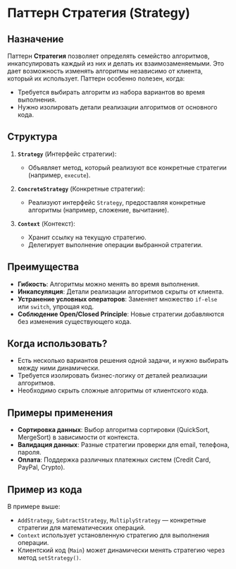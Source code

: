 # Паттерн Стратегия (Strategy)

## Назначение
Паттерн **Стратегия** позволяет определять семейство алгоритмов, инкапсулировать каждый из них и делать их взаимозаменяемыми. Это дает возможность изменять алгоритмы независимо от клиента, который их использует. Паттерн особенно полезен, когда:
- Требуется выбирать алгоритм из набора вариантов во время выполнения.
- Нужно изолировать детали реализации алгоритмов от основного кода.

## Структура

1. **`Strategy`** (Интерфейс стратегии):
    - Объявляет метод, который реализуют все конкретные стратегии (например, `execute`).

2. **`ConcreteStrategy`** (Конкретные стратегии):
    - Реализуют интерфейс `Strategy`, предоставляя конкретные алгоритмы (например, сложение, вычитание).

3. **`Context`** (Контекст):
    - Хранит ссылку на текущую стратегию.
    - Делегирует выполнение операции выбранной стратегии.

## Преимущества
- **Гибкость**: Алгоритмы можно менять во время выполнения.
- **Инкапсуляция**: Детали реализации алгоритмов скрыты от клиента.
- **Устранение условных операторов**: Заменяет множество `if-else` или `switch`, упрощая код.
- **Соблюдение Open/Closed Principle**: Новые стратегии добавляются без изменения существующего кода.

## Когда использовать?
- Есть несколько вариантов решения одной задачи, и нужно выбирать между ними динамически.
- Требуется изолировать бизнес-логику от деталей реализации алгоритмов.
- Необходимо скрыть сложные алгоритмы от клиентского кода.

## Примеры применения
- **Сортировка данных**: Выбор алгоритма сортировки (QuickSort, MergeSort) в зависимости от контекста.
- **Валидация данных**: Разные стратегии проверки для email, телефона, пароля.
- **Оплата**: Поддержка различных платежных систем (Credit Card, PayPal, Crypto).

## Пример из кода
В примере выше:
- `AddStrategy`, `SubtractStrategy`, `MultiplyStrategy` — конкретные стратегии для математических операций.
- `Context` использует установленную стратегию для выполнения операции.
- Клиентский код (`Main`) может динамически менять стратегию через метод `setStrategy()`.